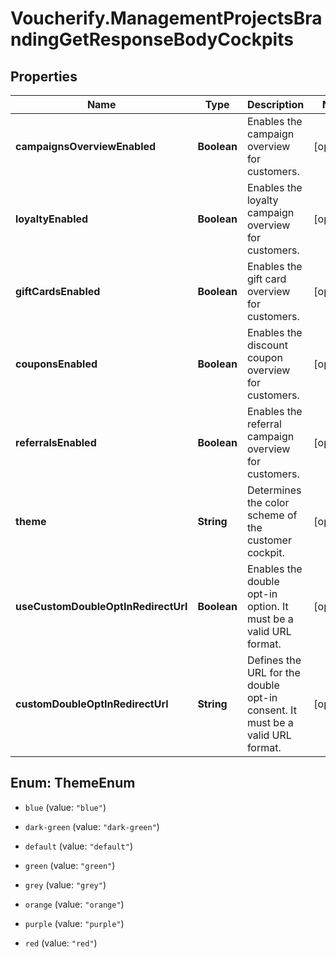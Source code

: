 # Voucherify.ManagementProjectsBrandingGetResponseBodyCockpits

## Properties

Name | Type | Description | Notes
------------ | ------------- | ------------- | -------------
**campaignsOverviewEnabled** | **Boolean** | Enables the campaign overview for customers. | [optional] 
**loyaltyEnabled** | **Boolean** | Enables the loyalty campaign overview for customers. | [optional] 
**giftCardsEnabled** | **Boolean** | Enables the gift card overview for customers. | [optional] 
**couponsEnabled** | **Boolean** | Enables the discount coupon overview for customers. | [optional] 
**referralsEnabled** | **Boolean** | Enables the referral campaign overview for customers. | [optional] 
**theme** | **String** | Determines the color scheme of the customer cockpit. | [optional] 
**useCustomDoubleOptInRedirectUrl** | **Boolean** | Enables the double opt-in option. It must be a valid URL format. | [optional] 
**customDoubleOptInRedirectUrl** | **String** | Defines the URL for the double opt-in consent. It must be a valid URL format. | [optional] 



## Enum: ThemeEnum


* `blue` (value: `"blue"`)

* `dark-green` (value: `"dark-green"`)

* `default` (value: `"default"`)

* `green` (value: `"green"`)

* `grey` (value: `"grey"`)

* `orange` (value: `"orange"`)

* `purple` (value: `"purple"`)

* `red` (value: `"red"`)




